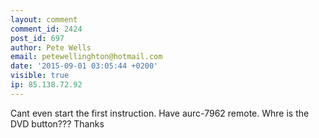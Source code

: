 ```yaml
---
layout: comment
comment_id: 2424
post_id: 697
author: Pete Wells
email: petewellinghton@hotmail.com
date: '2015-09-01 03:05:44 +0200'
visible: true
ip: 85.138.72.92
---
```

Cant even start the first instruction. Have aurc-7962 remote. Whre is the DVD button??? Thanks
